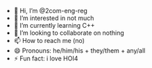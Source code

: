 - 👋 Hi, I’m @2com-eng-reg
- 👀 I’m interested in not much
- 🌱 I’m currently learning C++
- 💞️ I’m looking to collaborate on nothing
- 📫 How to reach me (no)
- 😄 Pronouns: he/him/his + they/them + any/all
- ⚡ Fun fact: i love HOI4

<!---
2com-eng-reg/2com-eng-reg is a ✨ special ✨ repository because its `README.md` (this file) appears on your GitHub profile.
You can click the Preview link to take a look at your changes.
--->
